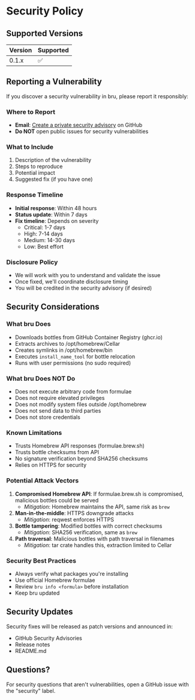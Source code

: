 # Security Policy

## Supported Versions

| Version | Supported          |
| ------- | ------------------ |
| 0.1.x   | :white_check_mark: |

## Reporting a Vulnerability

If you discover a security vulnerability in bru, please report it responsibly:

### Where to Report
- **Email**: [Create a private security advisory](https://github.com/nijaru/kombrucha/security/advisories/new) on GitHub
- **Do NOT** open public issues for security vulnerabilities

### What to Include
1. Description of the vulnerability
2. Steps to reproduce
3. Potential impact
4. Suggested fix (if you have one)

### Response Timeline
- **Initial response**: Within 48 hours
- **Status update**: Within 7 days
- **Fix timeline**: Depends on severity
  - Critical: 1-7 days
  - High: 7-14 days
  - Medium: 14-30 days
  - Low: Best effort

### Disclosure Policy
- We will work with you to understand and validate the issue
- Once fixed, we'll coordinate disclosure timing
- You will be credited in the security advisory (if desired)

## Security Considerations

### What bru Does
- Downloads bottles from GitHub Container Registry (ghcr.io)
- Extracts archives to /opt/homebrew/Cellar
- Creates symlinks in /opt/homebrew/bin
- Executes `install_name_tool` for bottle relocation
- Runs with user permissions (no sudo required)

### What bru Does NOT Do
- Does not execute arbitrary code from formulae
- Does not require elevated privileges
- Does not modify system files outside /opt/homebrew
- Does not send data to third parties
- Does not store credentials

### Known Limitations
- Trusts Homebrew API responses (formulae.brew.sh)
- Trusts bottle checksums from API
- No signature verification beyond SHA256 checksums
- Relies on HTTPS for security

### Potential Attack Vectors
1. **Compromised Homebrew API**: If formulae.brew.sh is compromised, malicious bottles could be served
   - *Mitigation*: Homebrew maintains the API, same risk as `brew`
2. **Man-in-the-middle**: HTTPS downgrade attacks
   - *Mitigation*: reqwest enforces HTTPS
3. **Bottle tampering**: Modified bottles with correct checksums
   - *Mitigation*: SHA256 verification, same as `brew`
4. **Path traversal**: Malicious bottles with path traversal in filenames
   - *Mitigation*: tar crate handles this, extraction limited to Cellar

### Security Best Practices
- Always verify what packages you're installing
- Use official Homebrew formulae
- Review `bru info <formula>` before installation
- Keep bru updated

## Security Updates
Security fixes will be released as patch versions and announced in:
- GitHub Security Advisories
- Release notes
- README.md

## Questions?
For security questions that aren't vulnerabilities, open a GitHub issue with the "security" label.
